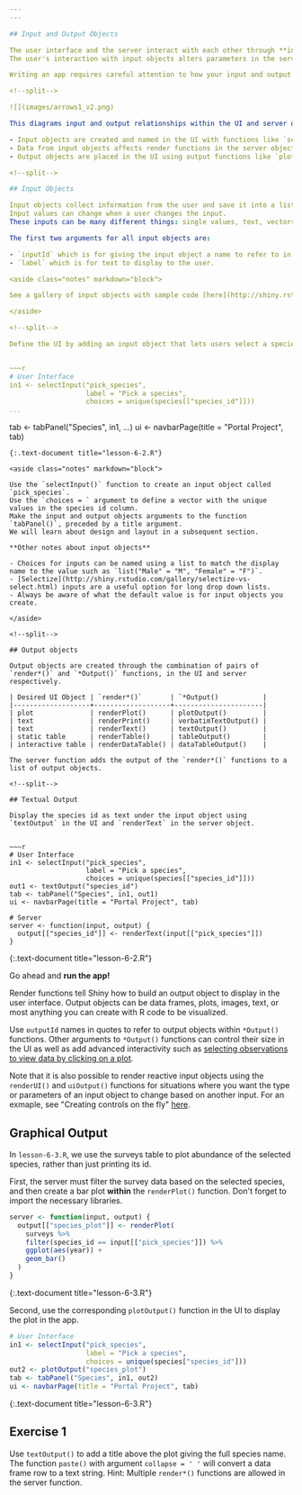 ```yaml
---
---

## Input and Output Objects

The user interface and the server interact with each other through **input** and **output** objects.
The user's interaction with input objects alters parameters in the server's instructions -- instructions for creating output objects shown in the UI.

Writing an app requires careful attention to how your input and output objects relate to each other, i.e. knowing what actions will initiate what sections of code to run at what time.

<!--split-->

![](images/arrows1_v2.png)

This diagrams input and output relationships within the UI and server objects:

- Input objects are created and named in the UI with functions like `selectInput()` or `radioButtons()`. 
- Data from input objects affects render functions in the server object which create output objects. 
- Output objects are placed in the UI using output functions like `plotOutput()` or `textOutput()`.

<!--split-->

## Input Objects

Input objects collect information from the user and save it into a list.
Input values can change when a user changes the input.
These inputs can be many different things: single values, text, vectors, dates, or even files uploaded by the user. 

The first two arguments for all input objects are:

- `inputId` which is for giving the input object a name to refer to in the server, and 
- `label` which is for text to display to the user. 

<aside class="notes" markdown="block">

See a gallery of input objects with sample code [here](http://shiny.rstudio.com/gallery/widget-gallery.html)

</aside>

<!--split-->

Define the UI by adding an input object that lets users select a species ID from the species table.


~~~r
# User Interface
in1 <- selectInput("pick_species",
                   label = "Pick a species",
                   choices = unique(species[["species_id"]]))
...
```

tab <- tabPanel("Species", in1, ...)
ui <- navbarPage(title = "Portal Project", tab)
~~~
{:.text-document title="lesson-6-2.R"}

<aside class="notes" markdown="block">

Use the `selectInput()` function to create an input object called `pick_species`.
Use the `choices = ` argument to define a vector with the unique values in the species id column.
Make the input and output objects arguments to the function `tabPanel()`, preceded by a title argument.
We will learn about design and layout in a subsequent section.

**Other notes about input objects**

- Choices for inputs can be named using a list to match the display name to the value such as `list("Male" = "M", "Female" = "F")`. 
- [Selectize](http://shiny.rstudio.com/gallery/selectize-vs-select.html) inputs are a useful option for long drop down lists.
- Always be aware of what the default value is for input objects you create.

</aside>

<!--split-->

## Output objects

Output objects are created through the combination of pairs of `render*()` and `*Output()` functions, in the UI and server respectively.

| Desired UI Object | `render*()`       | `*Output()           |
|-------------------+-------------------+----------------------|
| plot              | renderPlot()      | plotOutput()         |
| text              | renderPrint()     | verbatimTextOutput() |
| text              | renderText()      | textOutput()         |
| static table      | renderTable()     | tableOutput()        |
| interactive table | renderDataTable() | dataTableOutput()    |

The server function adds the output of the `render*()` functions to a list of output objects.

<!--split-->

## Textual Output

Display the species id as text under the input object using `textOutput` in the UI and `renderText` in the server object.


~~~r
# User Interface
in1 <- selectInput("pick_species",
                   label = "Pick a species",
                   choices = unique(species[["species_id"]]))
out1 <- textOutput("species_id")
tab <- tabPanel("Species", in1, out1)
ui <- navbarPage(title = "Portal Project", tab)

# Server
server <- function(input, output) {
  output[["species_id"]] <- renderText(input[["pick_species"]])
}
~~~
{:.text-document title="lesson-6-2.R"}

Go ahead and **run the app!**

<aside class="notes" markdown="block">

Render functions tell Shiny how to build an output object to display in the user interface.
Output objects can be data frames, plots, images, text, or most anything you can create with R code to be visualized. 

Use `outputId` names in quotes to refer to output objects within `*Output()` functions. Other arguments to `*Output()` functions can control their size in the UI as well as add advanced interactivity such as [selecting observations to view data by clicking on a plot](http://shiny.rstudio.com/articles/selecting-rows-of-data.html).

Note that it is also possible to render reactive input objects using the `renderUI()` and `uiOutput()` functions for situations where you want the type or parameters of an input object to change based on another input. For an exmaple, see "Creating controls on the fly" [here](http://shiny.rstudio.com/articles/dynamic-ui.html).

</aside>

<!--split-->

## Graphical Output

In `lesson-6-3.R`, we use the surveys table to plot abundance of the selected species, rather than just printing its id.

First, the server must filter the survey data based on the selected species, and then create a bar plot **within** the `renderPlot()` function.
Don't forget to import the necessary libraries.


~~~r
server <- function(input, output) {
  output[["species_plot"]] <- renderPlot(
    surveys %>%
    filter(species_id == input[["pick_species"]]) %>%
    ggplot(aes(year)) +
    geom_bar()
  )
}
~~~
{:.text-document title="lesson-6-3.R"}

<!--split-->

Second, use the corresponding `plotOutput()` function in the UI to display the plot in the app. 


~~~r
# User Interface
in1 <- selectInput("pick_species",
                   label = "Pick a species",
                   choices = unique(species["species_id"]))
out2 <- plotOutput("species_plot")
tab <- tabPanel("Species", in1, out2)
ui <- navbarPage(title = "Portal Project", tab)
~~~
{:.text-document title="lesson-6-3.R"}

## Exercise 1

Use `textOutput()` to add a title above the plot giving the full species name. The function `paste()` with argument `collapse = ' '` will convert a data frame row to a text string. Hint: Multiple `render*()` functions are allowed in the server function.

<!--split-->
